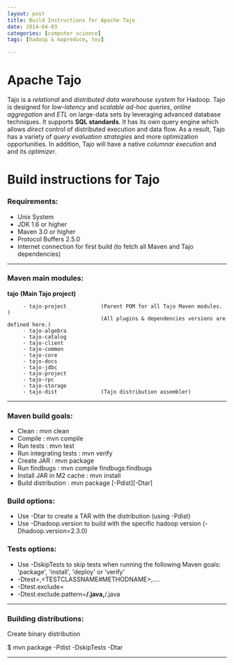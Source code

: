 ```yaml
---
layout: post
title: Build Instructions for Apache Tajo 
date: 2014-04-03 
categories: [computer science]
tags: [hadoop & mapreduce, tez]

---
```



Apache Tajo
========================
Tajo is a *relational* and *distributed data warehouse system* for Hadoop.
Tajo is designed for *low-latency* and *scalable ad-hoc queries*, *online
aggregation* and *ETL* on large-data sets by leveraging advanced database
techniques. It supports **SQL standards**. It has its own query engine which
allows *direct* control of distributed execution and data flow. As a result,
Tajo has a variety of *query evaluation strategies* and more optimization
opportunities. In addition, Tajo will have a native *columnar execution* and
and its *optimizer*.


# Build instructions for Tajo

### Requirements:

* Unix System
* JDK 1.6 or higher
* Maven 3.0 or higher
* Protocol Buffers 2.5.0
* Internet connection for first build (to fetch all Maven and Tajo dependencies)

---------

### Maven main modules:

  **tajo**                            **(Main Tajo project)**  

         - tajo-project           (Parent POM for all Tajo Maven modules. )  
                                  (All plugins & dependencies versions are defined here.)  
         - tajo-algebra  
         - tajo-catalog  
         - tajo-client  
         - tajo-common  
         - tajo-core  
         - tajo-docs  
         - tajo-jdbc  
         - tajo-project  
         - tajo-rpc  
         - tajo-storage  
         - tajo-dist              (Tajo distribution assembler)  

--------------

### Maven build goals:

 * Clean                     : mvn clean
 * Compile                   : mvn compile
 * Run tests                 : mvn test
 * Run integrating tests     : mvn verify
 * Create JAR                : mvn package
 * Run findbugs              : mvn compile findbugs:findbugs
 * Install JAR in M2 cache   : mvn install
 * Build distribution        : mvn package [-Pdist][-Dtar]

### Build options:
 
  * Use -Dtar to create a TAR with the distribution (using -Pdist)
  * Use -Dhadoop.version to build with the specific hadoop version (-Dhadoop.version=2.3.0)

### Tests options:
  * Use -DskipTests to skip tests when running the following Maven goals:
    'package',  'install', 'deploy' or 'verify'
  * -Dtest=<TESTCLASSNAME>,<TESTCLASSNAME#METHODNAME>,....
  * -Dtest.exclude=<TESTCLASSNAME>
  * -Dtest.exclude.pattern=**/<TESTCLASSNAME1>.java,**/<TESTCLASSNAME2>.java

---------

### Building distributions:

Create binary distribution

  $ mvn package -Pdist -DskipTests -Dtar

--------------------------
